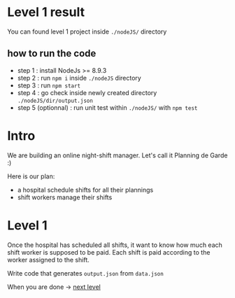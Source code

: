 # Level 1 result
You can found level 1 project inside `./nodeJS/` directory
## how to run the code

 - step 1 : install NodeJs >= 8.9.3
 - step 2 : run `npm i` inside `./nodeJS` directory
 - step 3 : run `npm start`
 - step 4 : go check inside newly created directory `./nodeJS/dir/output.json`
 - step 5 (optionnal) : run unit test within `./nodeJS/` with `npm test`

# Intro

We are building an online night-shift manager. Let's call it Planning de Garde :)

Here is our plan:
- a hospital schedule shifts for all their plannings
- shift workers manage their shifts

# Level 1

Once the hospital has scheduled all shifts, it want to know how much each shift worker is supposed to be paid.
Each shift is paid according to the worker assigned to the shift.

Write code that generates `output.json` from `data.json`

When you are done -> [next level](https://github.com/honestica/backend-jobs/tree/master/level2)